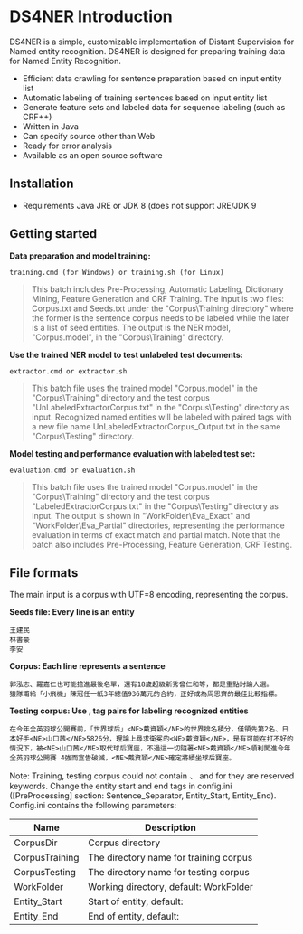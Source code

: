 # DS4NER Introduction

DS4NER is a simple, customizable implementation of Distant Supervision for Named entity recognition. DS4NER is designed for preparing training data for Named Entity Recognition.
    
* Efficient data crawling for sentence preparation based on input entity list
* Automatic labeling of training sentences based on input entity list
* Generate feature sets and labeled data for sequence labeling (such as CRF++)
* Written in Java
* Can specify source other than Web
* Ready for error analysis
* Available as an open source software


## Installation
* Requirements Java JRE or JDK 8 (does not support JRE/JDK 9


## Getting started
**Data preparation and model training:**

`training.cmd (for Windows) or training.sh (for Linux)`

> This batch includes Pre-Processing, Automatic Labeling, Dictionary Mining, Feature Generation and CRF Training.
> The input is two files: Corpus.txt and Seeds.txt under the "Corpus\Training directory" where the former is the sentence corpus needs to be labeled while the later is a list of seed entities.
> The output is the NER model, "Corpus.model", in the "Corpus\Training" directory.


**Use the trained NER model to test unlabeled test documents:**

`extractor.cmd or extractor.sh`

> This batch file uses the trained model "Corpus.model" in the "Corpus\Training" directory and the test corpus "UnLabeledExtractorCorpus.txt" in the "Corpus\Testing" directory as input. Recognized named entities will be labeled with paired <NE></NE> tags with a new file name UnLabeledExtractorCorpus_Output.txt in the same "Corpus\Testing" directory.

**Model testing and performance evaluation with labeled test set:**

`evaluation.cmd or evaluation.sh`

> This batch file uses the trained model "Corpus.model" in the "Corpus\Training" directory and the test corpus "LabeledExtractorCorpus.txt" in the "Corpus\Testing" directory as input. The output is shown in "WorkFolder\Eva_Exact" and "WorkFolder\Eva_Partial" directories, representing the performance evaluation in terms of exact match and partial match. Note that the batch also includes Pre-Processing, Feature Generation, CRF Testing.

## File formats
The main input is a corpus with UTF=8 encoding, representing the corpus.

**Seeds file: Every line is an entity**
```
王建民
林書豪
李安
```

**Corpus: Each line represents a sentence**

```
郭泓志、羅嘉仁也可能搶進最後名單，還有18歲超級新秀曾仁和等，都是重點討論人選。
猿隊甫給「小飛機」陳冠任一紙3年總值936萬元的合約，正好成為周思齊的最佳比較指標。
```

**Testing corpus: Use <NE>, </NE> tag pairs for labeling recognized entities**

`在今年全英羽球公開賽前，「世界球后」<NE>戴資穎</NE>的世界排名積分，僅領先第2名、日本好手<NE>山口茜</NE>5826分，理論上尋求衛冕的<NE>戴資穎</NE>，是有可能在打不好的情況下，被<NE>山口茜</NE>取代球后寶座，不過這一切隨著<NE>戴資穎</NE>順利闖進今年全英羽球公開賽 4強而宣告破滅，<NE>戴資穎</NE>確定將續坐球后寶座。`

Note: Training, testing corpus could not contain <NE>、</NE> and <Separator> for they are reserved keywords. Change the entity start and end tags  in config.ini ([PreProcessing] section: Sentence_Separator, Entity_Start, Entity_End).
Config.ini contains the following parameters:

| Name               | Description                                            |
| -------------------| -------------------------------------------------------|
| CorpusDir          | Corpus directory                                       |
| CorpusTraining     | The directory name for training corpus                 |
| CorpusTesting      | The directory name for testing corpus                  |
| WorkFolder         | Working directory, default: WorkFolder                 |
| Entity_Start       | Start of entity, default: <NE>                         |
| Entity_End         | End of entity, default: </NE>                          |




